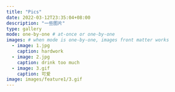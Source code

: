 ```yaml
---
title: "Pics"
date: 2022-03-12T23:35:04+08:00
description: "一些图片"
type: gallery
mode: one-by-one # at-once or one-by-one
images: # when mode is one-by-one, images front matter works
  - image: 1.jpg
    caption: hardwork
  - image: 2.jpg
    caption: drink too much
  - image: 3.gif
    caption: 可爱
image: images/feature1/3.gif
---
```

